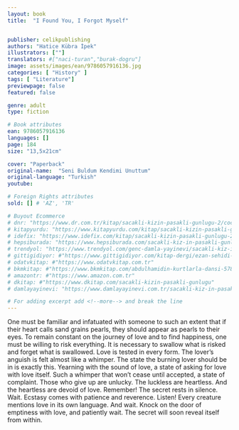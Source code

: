 ```yaml
---
layout: book
title:  "I Found You, I Forgot Myself"


publisher: celikpublishing
authors: "Hatice Kübra İpek"
illustrators: [""]
translators: #["naci-turan","burak-dogru"]
image: assets/images/ean/9786057916136.jpg
categories: [ "History" ]
tags: [ "Literature"]
previewpage: false
featured: false

genre: adult
type: fiction

# Book attributes
ean: 9786057916136
languages: []
page: 184
size: "13,5x21cm"

cover: "Paperback"
original-name:  "Seni Buldum Kendimi Unuttum"
original-language: "Turkish"
youtube:

# Foreign Rights attributes
sold: [] # 'AZ', 'TR'

# Buyout Ecommerce
# dnr: "https://www.dr.com.tr/kitap/sacakli-kizin-pasakli-gunlugu-2/cocuk-ve-genclik/genclik-10-yas/roman-oyku/urunno=0001893059001"
# kitapyurdu: "https://www.kitapyurdu.com/kitap/sacakli-kizin-pasakli-gunlugu-2-/560122.html&filter_name=Sa%C3%A7akl%C4%B1+K%C4%B1z%27%C4%B1n+Pasakl%C4%B1+G%C3%BCnl%C3%BC%C4%9F%C3%BC+2"
# idefix: "https://www.idefix.com/kitap/sacakli-kizin-pasakli-gunlugu-2/cocuk-ve-genclik/genclik-10-yas/roman-oyku/urunno=0001893059001"
# hepsiburada: "https://www.hepsiburada.com/sacakli-kiz-in-pasakli-gunlugu-2-damla-yayinevi-p-HBV000012ER86"
# trendyol: "https://www.trendyol.com/genc-damla-yayinevi/sacakli-kiz-in-pasakli-gunlugu-2-p-54825777"
# gittigidiyor: #"https://www.gittigidiyor.com/kitap-dergi/ezan-sehidi-adnan-menderes_pdp_732728793"
# odatvkitap: #"https://www.odatvkitap.com.tr"
# bkmkitap: #"https://www.bkmkitap.com/abdulhamidin-kurtlarla-dansi-578226"
# amazontr: #"https://www.amazon.com.tr"
# dkitap: #"https://www.dkitap.com/sacakli-kizin-pasakli-gunlugu"
# damlayayinevi: "https://www.damlayayinevi.com.tr/sacakli-kiz-in-pasakli-gunlugu-2-bu-iste-bi-terslik-var"

# For adding excerpt add <!--more--> and break the line
---
```

One must be familiar and infatuated with someone to such an extent that if their heart calls sand
grains pearls, they should appear as pearls to
their eyes. To remain constant on the journey of
love and to find happiness, one must be willing to
risk everything. It is necessary to swallow what is
risked and forget what is swallowed. Love is tested
in every form. The lover’s anguish is felt almost like
a whimper. The state the burning lover should be
in is exactly this. Yearning with the sound of love,
a state of asking for love with love itself. Such a
whimper that won’t cease until accepted, a state
of complaint. Those who give up are unlucky.
The luckless are heartless. And the heartless are
devoid of love. Remember! The secret rests in
silence. Wait. Ecstasy comes with patience and
reverence. Listen! Every creature mentions love in
its own language. And wait. Knock on the door of
emptiness with love, and patiently wait. The secret
will soon reveal itself from within.
<!--more--> 

